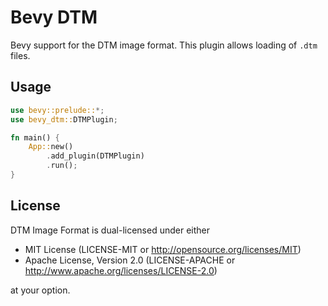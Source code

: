 # Bevy DTM

Bevy support for the DTM image format.
This plugin allows loading of `.dtm` files.

## Usage

```rust
use bevy::prelude::*;
use bevy_dtm::DTMPlugin;

fn main() {
    App::new()
        .add_plugin(DTMPlugin)
        .run();
}
```

## License
DTM Image Format is dual-licensed under either

* MIT License (LICENSE-MIT or http://opensource.org/licenses/MIT)
* Apache License, Version 2.0 (LICENSE-APACHE or http://www.apache.org/licenses/LICENSE-2.0)

at your option.
